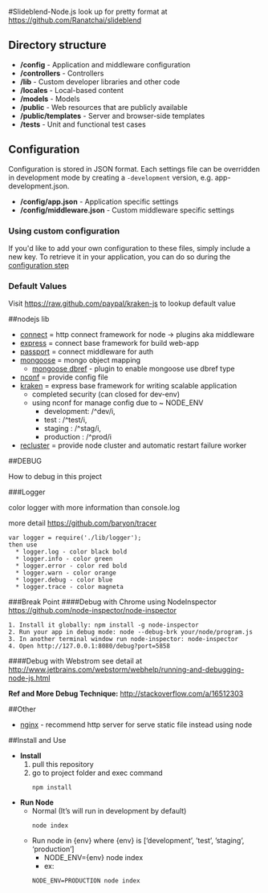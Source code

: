 #Slideblend-Node.js
look up for pretty format at https://github.com/Ranatchai/slideblend
## Directory structure
- **/config** - Application and middleware configuration
- **/controllers** - Controllers
- **/lib** - Custom developer libraries and other code
- **/locales** - Local-based content
- **/models** - Models
- **/public** - Web resources that are publicly available
- **/public/templates** - Server and browser-side templates
- **/tests** - Unit and functional test cases

## Configuration

Configuration is stored in JSON format. Each settings file can be overridden in development mode by creating a `-development` version, e.g. app-development.json.

- **/config/app.json** - Application specific settings
- **/config/middleware.json** - Custom middleware specific settings

### Using custom configuration
If you'd like to add your own configuration to these files, simply include a new key.
To retrieve it in your application, you can do so during the [configuration step](#application-life-cycle-middleware)

### Default Values
Visit https://raw.github.com/paypal/kraken-js to lookup default value

##nodejs lib

   * [connect](https://github.com/senchalabs/connect) = http connect framework for node -> plugins aka middleware 
   * [express](http://expressjs.com/)  = connect base framework for build web-app
   * [passport](http://passportjs.org/) = connect middleware for auth
   * [mongoose](http://mongoosejs.com/) = mongo object mapping
      * [mongoose dbref](https://github.com/goulash1971/mongoose-dbref) - plugin to enable mongoose use dbref type
   * [nconf](https://github.com/flatiron/nconf) = provide config file
   * [kraken](http://krakenjs.com/) = express base framework for writing scalable application
      * completed security (can closed for dev-env)
      * using nconf for manage config due to ~ NODE_ENV
         * development: /^dev/i,
         * test       : /^test/i,
         * staging    : /^stag/i,
         * production : /^prod/i 
   * [recluster](https://github.com/doxout/recluster) = provide node cluster and automatic restart failure worker

##DEBUG 

  How to debug in this project
  
###Logger
  
  color logger with more information than console.log
  
  more detail https://github.com/baryon/tracer
  ```
  var logger = require('./lib/logger');
  then use
    * logger.log - color black bold
    * logger.info - color green
    * logger.error - color red bold
    * logger.warn - color orange
    * logger.debug - color blue
    * logger.trace - color magneta
  ```

###Break Point
####Debug with Chrome using NodeInspector
https://github.com/node-inspector/node-inspector
```
1. Install it globally: npm install -g node-inspector
2. Run your app in debug mode: node --debug-brk your/node/program.js
3. In another terminal window run node-inspector: node-inspector
4. Open http://127.0.0.1:8080/debug?port=5858
```
####Debug with Webstrom
see detail at http://www.jetbrains.com/webstorm/webhelp/running-and-debugging-node-js.html

  __Ref and More Debug Technique:__ http://stackoverflow.com/a/16512303

##Other

   * [nginx](http://blog.argteam.com/coding/hardening-node-js-for-production-part-2-using-nginx-to-avoid-node-js-load/) - recommend http server for serve static file instead using node

##Install and Use

   * __Install__
        1.  pull this repository
        2.  go to project folder and exec command
            ``` 
            npm install
            ```
   * __Run Node__
      * Normal (It’s will run in development by default)
        ```          
        node index
        ```
      * Run node in {env} where {env} is [‘development’, ’test’, ’staging’, ‘production’]
         * NODE_ENV={env} node index 
         * ex: 
        ``` 
        NODE_ENV=PRODUCTION node index 
        ```
